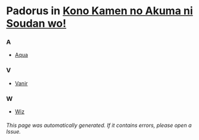 # Padorus in [Kono Kamen no Akuma ni Soudan wo!](https://myanimelist.net/manga/114664/Kono_Kamen_no_Akuma_ni_Soudan_wo)

### A
* [Aqua](https://github.com/shadow578/Project-Padoru/blob/master/table-of-contents/characters/Aqua.md)

### V
* [Vanir](https://github.com/shadow578/Project-Padoru/blob/master/table-of-contents/characters/Vanir.md)

### W
* [Wiz](https://github.com/shadow578/Project-Padoru/blob/master/table-of-contents/characters/Wiz.md)

###### This page was automatically generated. If it contains errors, please open a Issue.

